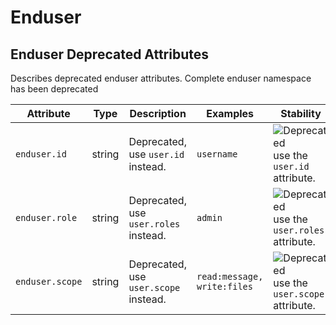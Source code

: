 <!--- Hugo front matter used to generate the website version of this page:
--->

<!-- NOTE: THIS FILE IS AUTOGENERATED. DO NOT EDIT BY HAND. -->
<!-- see templates/registry/markdown/attribute_namespace.md.j2 -->

# Enduser

## Enduser Deprecated Attributes

Describes deprecated enduser attributes. Complete enduser namespace has been deprecated

| Attribute       | Type   | Description                           | Examples                    | Stability                                                                                      |
| --------------- | ------ | ------------------------------------- | --------------------------- | ---------------------------------------------------------------------------------------------- |
| `enduser.id`    | string | Deprecated, use `user.id` instead.    | `username`                  | ![Deprecated](https://img.shields.io/badge/-deprecated-red)<br>use the `user.id` attribute.    |
| `enduser.role`  | string | Deprecated, use `user.roles` instead. | `admin`                     | ![Deprecated](https://img.shields.io/badge/-deprecated-red)<br>use the `user.roles` attribute. |
| `enduser.scope` | string | Deprecated, use `user.scope` instead. | `read:message, write:files` | ![Deprecated](https://img.shields.io/badge/-deprecated-red)<br>use the `user.scope` attribute. |
